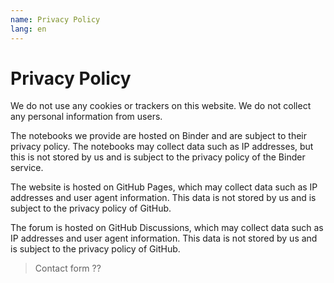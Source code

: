 ```yaml
---
name: Privacy Policy
lang: en
---
```


# Privacy Policy

We do not use any cookies or trackers on this website. We do not collect any personal information from users.

The notebooks we provide are hosted on Binder and are subject to their privacy policy. The notebooks may collect data such as IP addresses, but this is not stored by us and is subject to the privacy policy of the Binder service.

The website is hosted on GitHub Pages, which may collect data such as IP addresses and user agent information. This data is not stored by us and is subject to the privacy policy of GitHub.

The forum is hosted on GitHub Discussions, which may collect data such as IP addresses and user agent information. This data is not stored by us and is subject to the privacy policy of GitHub.

> Contact form ??